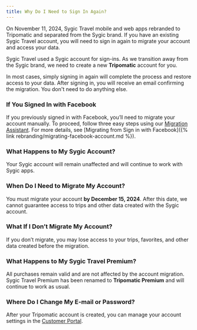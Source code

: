 ```yaml
---
title: Why Do I Need to Sign In Again?
---
```


On November 11, 2024, Sygic Travel mobile and web apps rebranded to Tripomatic and separated from the Sygic brand. If you have an existing Sygic Travel account, you will need to sign in again to migrate your account and access your data.

Sygic Travel used a Sygic account for sign-ins. As we transition away from the Sygic brand, we need to create a new **Tripomatic** account for you. 

In most cases, simply signing in again will complete the process and restore access to your data. After signing in, you will receive an email confirming the migration. You don't need to do anything else.

### If You Signed In with Facebook

If you previously signed in with Facebook, you’ll need to migrate your account manually. To proceed, follow three easy steps using our [Migration Assistant](https://customer.tripomatic.com/migrate). For more details, see [Migrating from Sign in with Facebook]({% link rebranding/migrating-facebook-account.md %}).

### What Happens to My Sygic Account?

Your Sygic account will remain unaffected and will continue to work with Sygic apps. 

### When Do I Need to Migrate My Account?

You must migrate your account **by December 15, 2024**. After this date, we cannot guarantee access to trips and other data created with the Sygic account.

### What If I Don’t Migrate My Account?

If you don’t migrate, you may lose access to your trips, favorites, and other data created before the migration.

### What Happens to My Sygic Travel Premium?

All purchases remain valid and are not affected by the account migration. Sygic Travel Premium has been renamed to **Tripomatic Premium** and will continue to work as usual.

### Where Do I Change My E-mail or Password?

After your Tripomatic account is created, you can manage your account settings in the [Customer Portal](https://customer.tripomatic.com/).
